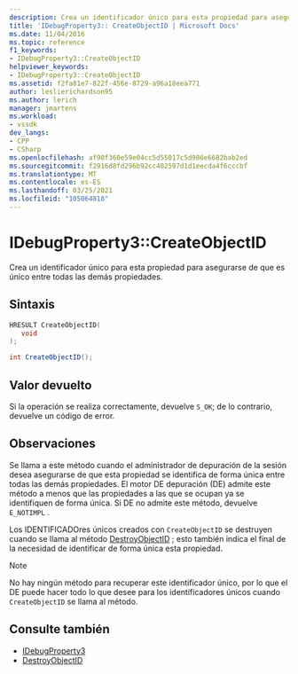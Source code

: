 ```yaml
---
description: Crea un identificador único para esta propiedad para asegurarse de que es único entre todas las demás propiedades.
title: 'IDebugProperty3:: CreateObjectID | Microsoft Docs'
ms.date: 11/04/2016
ms.topic: reference
f1_keywords:
- IDebugProperty3::CreateObjectID
helpviewer_keywords:
- IDebugProperty3::CreateObjectID
ms.assetid: f2fa81e7-822f-456e-8729-a96a18eea771
author: leslierichardson95
ms.author: lerich
manager: jmartens
ms.workload:
- vssdk
dev_langs:
- CPP
- CSharp
ms.openlocfilehash: af90f360e59e04cc5d55017c5d986e6682bab2ed
ms.sourcegitcommit: f2916d8fd296b92cc402597d1d1eecda4f6cccbf
ms.translationtype: MT
ms.contentlocale: es-ES
ms.lasthandoff: 03/25/2021
ms.locfileid: "105064818"
---
```

# <a name="idebugproperty3createobjectid"></a>IDebugProperty3::CreateObjectID
Crea un identificador único para esta propiedad para asegurarse de que es único entre todas las demás propiedades.

## <a name="syntax"></a>Sintaxis

```cpp
HRESULT CreateObjectID(
   void
);
```

```csharp
int CreateObjectID();
```

## <a name="return-value"></a>Valor devuelto
 Si la operación se realiza correctamente, devuelve `S_OK`; de lo contrario, devuelve un código de error.

## <a name="remarks"></a>Observaciones
 Se llama a este método cuando el administrador de depuración de la sesión desea asegurarse de que esta propiedad se identifica de forma única entre todas las demás propiedades. El motor DE depuración (DE) admite este método a menos que las propiedades a las que se ocupan ya se identifiquen de forma única. Si DE no admite este método, devuelve `E_NOTIMPL` .

 Los IDENTIFICADOres únicos creados con `CreateObjectID` se destruyen cuando se llama al método [DestroyObjectID](../../../extensibility/debugger/reference/idebugproperty3-destroyobjectid.md) ; esto también indica el final de la necesidad de identificar de forma única esta propiedad.

> [!NOTE]
> No hay ningún método para recuperar este identificador único, por lo que el DE puede hacer todo lo que desee para los identificadores únicos cuando `CreateObjectID` se llama al método.

## <a name="see-also"></a>Consulte también
- [IDebugProperty3](../../../extensibility/debugger/reference/idebugproperty3.md)
- [DestroyObjectID](../../../extensibility/debugger/reference/idebugproperty3-destroyobjectid.md)
